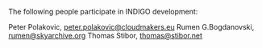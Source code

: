 The following people participate in INDIGO development:

Peter Polakovic, peter.polakovic@cloudmakers.eu
Rumen G.Bogdanovski, rumen@skyarchive.org
Thomas Stibor, thomas@stibor.net
